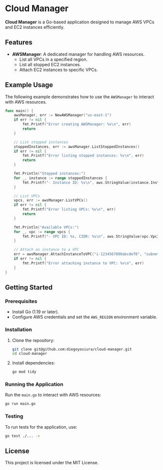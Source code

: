
# Cloud Manager

**Cloud Manager** is a Go-based application designed to manage AWS VPCs and EC2 instances efficiently.

## Features

- **AWSManager**: A dedicated manager for handling AWS resources.
    - List all VPCs in a specified region.
    - List all stopped EC2 instances.
    - Attach EC2 instances to specific VPCs.

## Example Usage

The following example demonstrates how to use the `AWSManager` to interact with AWS resources.

```go
func main() {
    awsManager, err := NewAWSManager("us-east-1")
    if err != nil {
        fmt.Printf("Error creating AWSManager: %v\n", err)
        return
    }

    // List stopped instances
    stoppedInstances, err := awsManager.ListStoppedInstances()
    if err != nil {
        fmt.Printf("Error listing stopped instances: %v\n", err)
        return
    }

    fmt.Println("Stopped instances:")
    for _, instance := range stoppedInstances {
        fmt.Printf("- Instance ID: %s\n", aws.StringValue(instance.InstanceId))
    }

    // List VPCs
    vpcs, err := awsManager.ListVPCs()
    if err != nil {
        fmt.Printf("Error listing VPCs: %v\n", err)
        return
    }

    fmt.Println("Available VPCs:")
    for _, vpc := range vpcs {
        fmt.Printf("- VPC ID: %s, CIDR: %s\n", aws.StringValue(vpc.VpcId), aws.StringValue(vpc.CidrBlock))
    }

    // Attach an instance to a VPC
    err = awsManager.AttachInstanceToVPC("i-1234567890abcdef0", "subnet-12345678")
    if err != nil {
        fmt.Printf("Error attaching instance to VPC: %v\n", err)
    }
}
```

## Getting Started

### Prerequisites

- Install Go (1.19 or later).
- Configure AWS credentials and set the `AWS_REGION` environment variable.

### Installation

1. Clone the repository:
   ```bash
   git clone git@github.com:diegoyosiura/cloud-manager.git
   cd cloud-manager
   ```

2. Install dependencies:
   ```bash
   go mod tidy
   ```

### Running the Application

Run the `main.go` to interact with AWS resources:

```bash
go run main.go
```

### Testing

To run tests for the application, use:

```bash
go test ./... -v
```

## License

This project is licensed under the MIT License.
